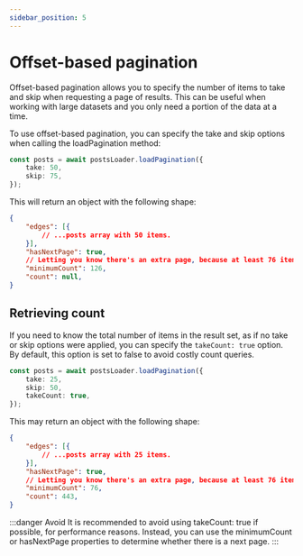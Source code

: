 ```yaml
---
sidebar_position: 5
---
```


# Offset-based pagination

Offset-based pagination allows you to specify the number of items to take and skip when requesting a page of results. This can be useful when working with large datasets and you only need a portion of the data at a time.

To use offset-based pagination, you can specify the take and skip options when calling the loadPagination method:

```ts
const posts = await postsLoader.loadPagination({
    take: 50,
    skip: 75,
});
```

This will return an object with the following shape:

```json
{
    "edges": [{
        // ...posts array with 50 items.
    }],
    "hasNextPage": true,
    // Letting you know there's an extra page, because at least 76 items were loaded (75 skipped + 50 take + 1)
    "minimumCount": 126,
    "count": null,
}
```

## Retrieving count

If you need to know the total number of items in the result set, as if no take or skip options were applied, you can specify the `takeCount: true` option. By default, this option is set to false to avoid costly count queries.

```ts
const posts = await postsLoader.loadPagination({
    take: 25,
    skip: 50,
    takeCount: true,
});
```

This may return an object with the following shape:

```json
{
    "edges": [{
        // ...posts array with 25 items.
    }],
    "hasNextPage": true,
    // Letting you know there's an extra page, because at least 76 items were loaded (50 skipped + 25 take + 1)
    "minimumCount": 76,
    "count": 443,
}
```

:::danger Avoid
It is recommended to avoid using takeCount: true if possible, for performance reasons. Instead, you can use the minimumCount or hasNextPage properties to determine whether there is a next page.
:::
